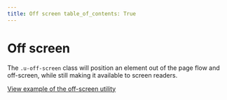 ```yaml
---
title: Off screen table_of_contents: True
---
```


# Off screen

The `.u-off-screen` class will position an element out of the page flow and off-screen, while still making it available to screen readers.

<a href="https://vanilla-framework.github.io/vanilla-framework/examples/utilities/off-screen/"
    class="js-example">
    View example of the off-screen utility
</a>
